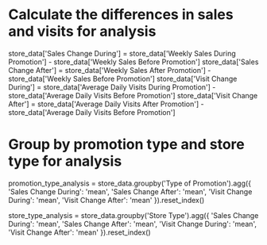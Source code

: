 # Calculate the differences in sales and visits for analysis
store_data['Sales Change During'] = store_data['Weekly Sales During Promotion'] - store_data['Weekly Sales Before Promotion']
store_data['Sales Change After'] = store_data['Weekly Sales After Promotion'] - store_data['Weekly Sales Before Promotion']
store_data['Visit Change During'] = store_data['Average Daily Visits During Promotion'] - store_data['Average Daily Visits Before Promotion']
store_data['Visit Change After'] = store_data['Average Daily Visits After Promotion'] - store_data['Average Daily Visits Before Promotion']

# Group by promotion type and store type for analysis
promotion_type_analysis = store_data.groupby('Type of Promotion').agg({
    'Sales Change During': 'mean',
    'Sales Change After': 'mean',
    'Visit Change During': 'mean',
    'Visit Change After': 'mean'
}).reset_index()

store_type_analysis = store_data.groupby('Store Type').agg({
    'Sales Change During': 'mean',
    'Sales Change After': 'mean',
    'Visit Change During': 'mean',
    'Visit Change After': 'mean'
}).reset_index()


